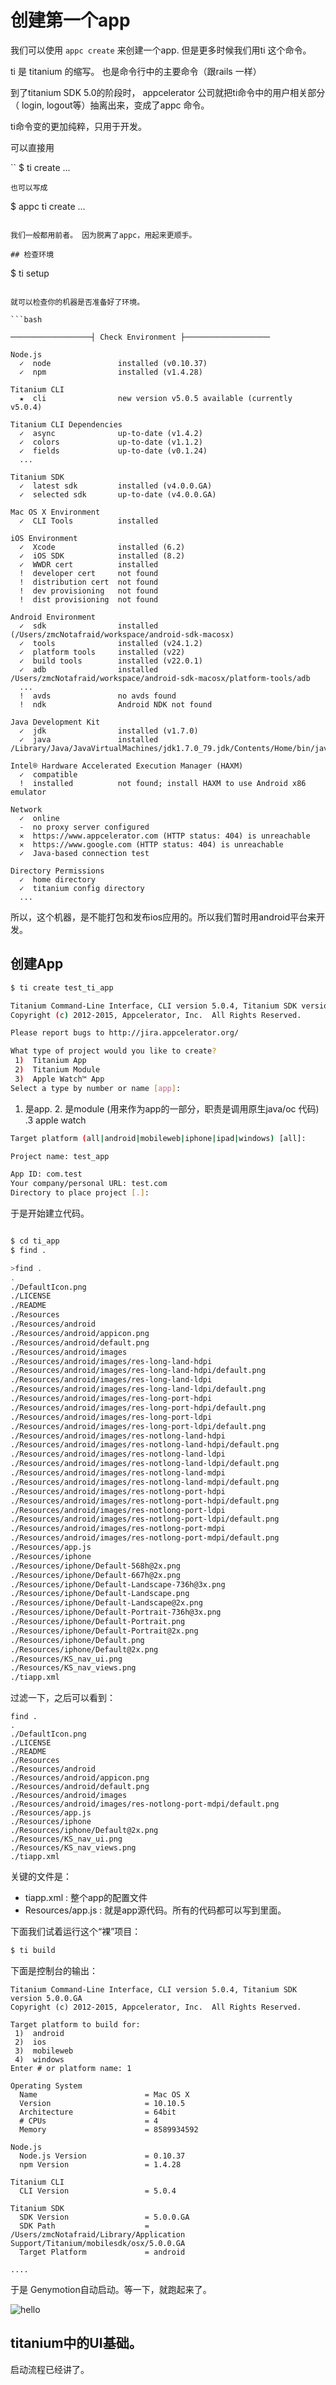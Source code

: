 # 创建第一个app

我们可以使用 `appc create` 来创建一个app. 但是更多时候我们用ti 这个命令。

ti 是 titanium 的缩写。  也是命令行中的主要命令（跟rails 一样）

到了titanium SDK 5.0的阶段时， appcelerator 公司就把ti命令中的用户相关部分（
login, logout等）抽离出来，变成了appc 命令。

ti命令变的更加纯粹，只用于开发。

可以直接用

``
$ ti create ...
```
也可以写成

```
$ appc ti create ...
```

我们一般都用前者。 因为脱离了appc，用起来更顺手。

## 检查环境

```
$ ti setup
```

就可以检查你的机器是否准备好了环境。

```bash

──────────────────┤ Check Environment ├───────────────────

Node.js
  ✓  node               installed (v0.10.37)
  ✓  npm                installed (v1.4.28)

Titanium CLI
  ★  cli                new version v5.0.5 available (currently v5.0.4)

Titanium CLI Dependencies
  ✓  async              up-to-date (v1.4.2)
  ✓  colors             up-to-date (v1.1.2)
  ✓  fields             up-to-date (v0.1.24)
  ...

Titanium SDK
  ✓  latest sdk         installed (v4.0.0.GA)
  ✓  selected sdk       up-to-date (v4.0.0.GA)

Mac OS X Environment
  ✓  CLI Tools          installed

iOS Environment
  ✓  Xcode              installed (6.2)
  ✓  iOS SDK            installed (8.2)
  ✓  WWDR cert          installed
  !  developer cert     not found
  !  distribution cert  not found
  !  dev provisioning   not found
  !  dist provisioning  not found

Android Environment
  ✓  sdk                installed (/Users/zmcNotafraid/workspace/android-sdk-macosx)
  ✓  tools              installed (v24.1.2)
  ✓  platform tools     installed (v22)
  ✓  build tools        installed (v22.0.1)
  ✓  adb                installed /Users/zmcNotafraid/workspace/android-sdk-macosx/platform-tools/adb
  ...
  !  avds               no avds found
  !  ndk                Android NDK not found

Java Development Kit
  ✓  jdk                installed (v1.7.0)
  ✓  java               installed /Library/Java/JavaVirtualMachines/jdk1.7.0_79.jdk/Contents/Home/bin/java

Intel® Hardware Accelerated Execution Manager (HAXM)
  ✓  compatible
  !  installed          not found; install HAXM to use Android x86 emulator

Network
  ✓  online
  -  no proxy server configured
  ✕  https://www.appcelerator.com (HTTP status: 404) is unreachable
  ✕  https://www.google.com (HTTP status: 404) is unreachable
  ✓  Java-based connection test

Directory Permissions
  ✓  home directory
  ✓  titanium config directory
  ...
```

所以，这个机器，是不能打包和发布ios应用的。所以我们暂时用android平台来开发。

## 创建App

```bash
$ ti create test_ti_app

Titanium Command-Line Interface, CLI version 5.0.4, Titanium SDK version 5.0.0.GA
Copyright (c) 2012-2015, Appcelerator, Inc.  All Rights Reserved.

Please report bugs to http://jira.appcelerator.org/

What type of project would you like to create?
 1)  Titanium App
 2)  Titanium Module
 3)  Apple Watch™ App
Select a type by number or name [app]:

```

1. 是app.  2. 是module (用来作为app的一部分，职责是调用原生java/oc 代码) .3 apple watch

```bash
Target platform (all|android|mobileweb|iphone|ipad|windows) [all]:

Project name: test_app

App ID: com.test
Your company/personal URL: test.com
Directory to place project [.]:
```

于是开始建立代码。

```bash

$ cd ti_app
$ find .

>find .
.
./DefaultIcon.png
./LICENSE
./README
./Resources
./Resources/android
./Resources/android/appicon.png
./Resources/android/default.png
./Resources/android/images
./Resources/android/images/res-long-land-hdpi
./Resources/android/images/res-long-land-hdpi/default.png
./Resources/android/images/res-long-land-ldpi
./Resources/android/images/res-long-land-ldpi/default.png
./Resources/android/images/res-long-port-hdpi
./Resources/android/images/res-long-port-hdpi/default.png
./Resources/android/images/res-long-port-ldpi
./Resources/android/images/res-long-port-ldpi/default.png
./Resources/android/images/res-notlong-land-hdpi
./Resources/android/images/res-notlong-land-hdpi/default.png
./Resources/android/images/res-notlong-land-ldpi
./Resources/android/images/res-notlong-land-ldpi/default.png
./Resources/android/images/res-notlong-land-mdpi
./Resources/android/images/res-notlong-land-mdpi/default.png
./Resources/android/images/res-notlong-port-hdpi
./Resources/android/images/res-notlong-port-hdpi/default.png
./Resources/android/images/res-notlong-port-ldpi
./Resources/android/images/res-notlong-port-ldpi/default.png
./Resources/android/images/res-notlong-port-mdpi
./Resources/android/images/res-notlong-port-mdpi/default.png
./Resources/app.js
./Resources/iphone
./Resources/iphone/Default-568h@2x.png
./Resources/iphone/Default-667h@2x.png
./Resources/iphone/Default-Landscape-736h@3x.png
./Resources/iphone/Default-Landscape.png
./Resources/iphone/Default-Landscape@2x.png
./Resources/iphone/Default-Portrait-736h@3x.png
./Resources/iphone/Default-Portrait.png
./Resources/iphone/Default-Portrait@2x.png
./Resources/iphone/Default.png
./Resources/iphone/Default@2x.png
./Resources/KS_nav_ui.png
./Resources/KS_nav_views.png
./tiapp.xml

```

过滤一下，之后可以看到：

```
find .
.
./DefaultIcon.png
./LICENSE
./README
./Resources
./Resources/android
./Resources/android/appicon.png
./Resources/android/default.png
./Resources/android/images
./Resources/android/images/res-notlong-port-mdpi/default.png
./Resources/app.js
./Resources/iphone
./Resources/iphone/Default@2x.png
./Resources/KS_nav_ui.png
./Resources/KS_nav_views.png
./tiapp.xml
```

关键的文件是：

- tiapp.xml : 整个app的配置文件
- Resources/app.js : 就是app源代码。所有的代码都可以写到里面。

下面我们试着运行这个“裸”项目：

```bash
$ ti build
```

下面是控制台的输出：
```
Titanium Command-Line Interface, CLI version 5.0.4, Titanium SDK version 5.0.0.GA
Copyright (c) 2012-2015, Appcelerator, Inc.  All Rights Reserved.

Target platform to build for:
 1)  android
 2)  ios
 3)  mobileweb
 4)  windows
Enter # or platform name: 1

Operating System
  Name                        = Mac OS X
  Version                     = 10.10.5
  Architecture                = 64bit
  # CPUs                      = 4
  Memory                      = 8589934592

Node.js
  Node.js Version             = 0.10.37
  npm Version                 = 1.4.28

Titanium CLI
  CLI Version                 = 5.0.4

Titanium SDK
  SDK Version                 = 5.0.0.GA
  SDK Path                    = /Users/zmcNotafraid/Library/Application Support/Titanium/mobilesdk/osx/5.0.0.GA
  Target Platform             = android

....
```

于是 Genymotion自动启动。等一下，就跑起来了。

![hello](/images/basic_tutorial_hello.png)

## titanium中的UI基础。

启动流程已经讲了。


